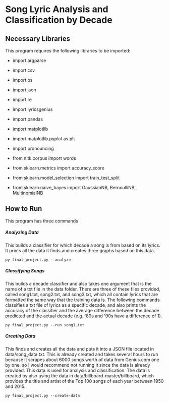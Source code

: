 # Song Lyric Analysis and Classification by Decade

## Necessary Libraries

This program requires the following libraries to be imported:

- import argparse

- import csv

- import os

- import json

- import re


- import lyricsgenius

- import pandas

- import matplotlib

- import matplotlib.pyplot as plt

- import pronouncing

- from nltk.corpus import words

- from sklearn.metrics import accuracy_score

- from sklearn.model_selection import train_test_split

- from sklearn.naive_bayes import GaussianNB, BernoulliNB, MultinomialNB

## How to Run

This program has three commands

##### Analyzing Data

This builds a classifier for which decade a song is from based on its lyrics. It prints all the data it finds and creates three graphs based on this data.
```
py final_project.py --analyze
```

##### Classifying Songs

This builds a decade classifier and also takes one argument that is the name of a txt file in the data folder. There are three of these files provided, called song1.txt, song2.txt, and song3.txt, which all contain lyrics that are formatted the same way that the training data is. The following commands classifies a txt file of lyrics as a specific decade, and also prints the accuracy of the classifier and the average difference between the decade predicted and the actual decade (e.g. '80s and '90s have a difference of 1).
```
py final_project.py --run song1.txt
```

##### Creating Data

This finds and creates all the data and puts it into a JSON file located in data/song_data.txt. This is already created and takes several hours to run because it scrapes about 6000 songs worth of data from Genius.com one by one, so I would recommend not running it since the data is already provided. This data is used for analysis and classification. The data is created by also using the data in data/billboard-master/billboard, which provides the title and artist of the Top 100 songs of each year between 1950 and 2015.
```
py final_project.py --create-data
```
